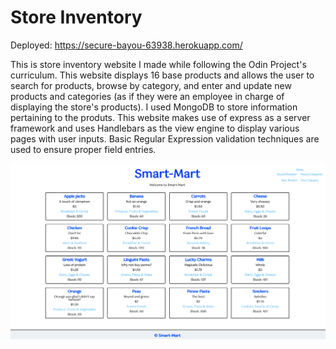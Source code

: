# Store Inventory 

Deployed: https://secure-bayou-63938.herokuapp.com/

This is store inventory website I made while following the Odin Project's curriculum. This website displays 16 base products and allows the user to search for products, browse by category, and enter and update new products and categories (as if they were an employee in charge of displaying the store's products). I used MongoDB to store information pertaining to the produts. This website makes use of express as a server framework and uses Handlebars as the view engine to display various pages with user inputs. Basic Regular Expression validation techniques are used to ensure proper field entries.  

![](./public/images/inventory.png)